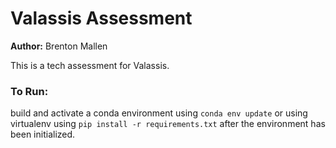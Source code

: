 # Valassis Assessment
**Author:** Brenton Mallen

This is a tech assessment for Valassis.

### To Run:
build and activate a conda environment using `conda env update` or using virtualenv using `pip install -r requirements.txt` after the environment has been initialized.
